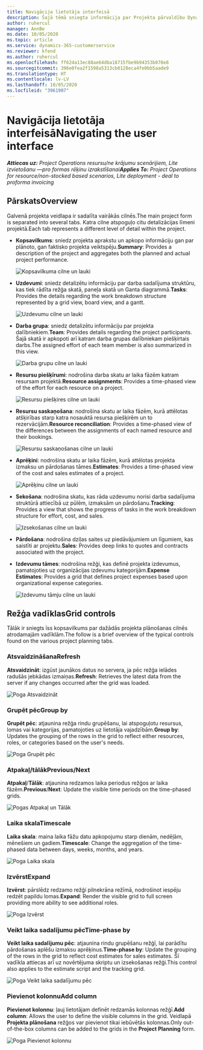 ```yaml
---
title: Navigācija lietotāja interfeisā
description: Šajā tēmā sniegta informācija par Projekta pārvaldību Dynamics 365 Projekta darbībās.
author: ruhercul
manager: AnnBe
ms.date: 10/05/2020
ms.topic: article
ms.service: dynamics-365-customerservice
ms.reviewer: kfend
ms.author: ruhercul
ms.openlocfilehash: ff624a13ec88ae64dba18715fbe9b94353b070e8
ms.sourcegitcommit: 396e0fea2f1598a5313cb0128eca4fe0bb5aade9
ms.translationtype: HT
ms.contentlocale: lv-LV
ms.lasthandoff: 10/05/2020
ms.locfileid: "3961907"
---
```

# <a name="navigating-the-user-interface"></a><span data-ttu-id="37e0d-103">Navigācija lietotāja interfeisā</span><span class="sxs-lookup"><span data-stu-id="37e0d-103">Navigating the user interface</span></span>

<span data-ttu-id="37e0d-104">_**Attiecas uz:** Project Operations resursu/ne krājumu scenārijiem, Lite izvietošanu —pro formas rēķinu izrakstīšanai_</span><span class="sxs-lookup"><span data-stu-id="37e0d-104">_**Applies To:** Project Operations for resource/non-stocked based scenarios, Lite deployment - deal to proforma invoicing_</span></span>

## <a name="overview"></a><span data-ttu-id="37e0d-105">Pārskats</span><span class="sxs-lookup"><span data-stu-id="37e0d-105">Overview</span></span>

<span data-ttu-id="37e0d-106">Galvenā projekta veidlapa ir sadalīta vairākās cilnēs.</span><span class="sxs-lookup"><span data-stu-id="37e0d-106">The main project form is separated into several tabs.</span></span> <span data-ttu-id="37e0d-107">Katra cilne atspoguļo citu detalizācijas līmeni projektā.</span><span class="sxs-lookup"><span data-stu-id="37e0d-107">Each tab represents a different level of detail within the project.</span></span>

- <span data-ttu-id="37e0d-108">**Kopsavilkums**: sniedz projekta aprakstu un apkopo informāciju gan par plānoto, gan faktisko projekta veiktspēju.</span><span class="sxs-lookup"><span data-stu-id="37e0d-108">**Summary**: Provides a description of the project and aggregates both the planned and actual project performance.</span></span>

    ![Kopsavilkuma cilne un lauki](media/navigation7.png)

- <span data-ttu-id="37e0d-110">**Uzdevumi**: sniedz detalizētu informāciju par darba sadalījuma struktūru, kas tiek rādīta režģa skatā, paneļa skatā un Ganta diagrammā.</span><span class="sxs-lookup"><span data-stu-id="37e0d-110">**Tasks**: Provides the details regarding the work breakdown structure represented by a grid view, board view, and a gantt.</span></span>

    ![Uzdevumu cilne un lauki](media/navigation8.png)

- <span data-ttu-id="37e0d-112">**Darba grupa**: sniedz detalizētu informāciju par projekta dalībniekiem.</span><span class="sxs-lookup"><span data-stu-id="37e0d-112">**Team**: Provides details regarding the project participants.</span></span> <span data-ttu-id="37e0d-113">Šajā skatā ir apkopoti arī katram darba grupas dalībniekam piešķirtais darbs.</span><span class="sxs-lookup"><span data-stu-id="37e0d-113">The assigned effort of each team member is also summarized in this view.</span></span>

    ![Darba grupu cilne un lauki](media/navigation9.png)

- <span data-ttu-id="37e0d-115">**Resursu piešķīrumi**: nodrošina darba skatu ar laika fāzēm katram resursam projektā.</span><span class="sxs-lookup"><span data-stu-id="37e0d-115">**Resource assignments**: Provides a time-phased view of the effort for each resource on a project.</span></span>

    ![Resursu piešķires cilne un lauki](media/navigation10.png)

- <span data-ttu-id="37e0d-117">**Resursu saskaņošana**: nodrošina skatu ar laika fāzēm, kurā attēlotas atšķirības starp katra nosauktā resursa piešķirēm un to rezervācijām.</span><span class="sxs-lookup"><span data-stu-id="37e0d-117">**Resource reconciliation**: Provides a time-phased view of the differences between the assignments of each named resource and their bookings.</span></span>

    ![Resursu saskaņošanas cilne un lauki](media/navigation11.png)

- <span data-ttu-id="37e0d-119">**Aprēķini**: nodrošina skatu ar laika fāzēm, kurā attēlotas projekta izmaksu un pārdošanas tāmes.</span><span class="sxs-lookup"><span data-stu-id="37e0d-119">**Estimates**: Provides a time-phased view of the cost and sales estimates of a project.</span></span>

    ![Aprēķinu cilne un lauki](media/navigation12.png)

- <span data-ttu-id="37e0d-121">**Sekošana**: nodrošina skatu, kas rāda uzdevumu norisi darba sadalījuma struktūrā attiecībā uz pūlēm, izmaksām un pārdošanu.</span><span class="sxs-lookup"><span data-stu-id="37e0d-121">**Tracking**: Provides a view that shows the progress of tasks in the work breakdown structure for effort, cost, and sales.</span></span>

    ![Izsekošanas cilne un lauki](media/navigation13.png)

- <span data-ttu-id="37e0d-123">**Pārdošana**: nodrošina dziļas saites uz piedāvājumiem un līgumiem, kas saistīti ar projektu.</span><span class="sxs-lookup"><span data-stu-id="37e0d-123">**Sales**: Provides deep links to quotes and contracts associated with the project.</span></span>

- <span data-ttu-id="37e0d-124">**Izdevumu tāmes**: nodrošina režģi, kas definē projekta izdevumus, pamatojoties uz organizācijas izdevumu kategorijām.</span><span class="sxs-lookup"><span data-stu-id="37e0d-124">**Expense Estimates**: Provides a grid that defines project expenses based upon organizational expense categories.</span></span>

    ![Izdevumu tāmju cilne un lauki](media/navigation14.png)

## <a name="grid-controls"></a><span data-ttu-id="37e0d-126">Režģa vadīklas</span><span class="sxs-lookup"><span data-stu-id="37e0d-126">Grid controls</span></span>

<span data-ttu-id="37e0d-127">Tālāk ir sniegts īss kopsavilkums par dažādās projekta plānošanas cilnēs atrodamajām vadīklām.</span><span class="sxs-lookup"><span data-stu-id="37e0d-127">The follow is a brief overview of the typical controls found on the various project planning tabs.</span></span>

### <a name="refresh"></a><span data-ttu-id="37e0d-128">Atsvaidzināšana</span><span class="sxs-lookup"><span data-stu-id="37e0d-128">Refresh</span></span>

<span data-ttu-id="37e0d-129">**Atsvaidzināt**: izgūst jaunākos datus no servera, ja pēc režģa ielādes radušās jebkādas izmaiņas.</span><span class="sxs-lookup"><span data-stu-id="37e0d-129">**Refresh**: Retrieves the latest data from the server if any changes occurred after the grid was loaded.</span></span>

![Poga Atsvaidzināt](media/navigation7.png)

### <a name="group-by"></a><span data-ttu-id="37e0d-131">Grupēt pēc</span><span class="sxs-lookup"><span data-stu-id="37e0d-131">Group by</span></span>

<span data-ttu-id="37e0d-132">**Grupēt pēc**: atjaunina režģa rindu grupēšanu, lai atspoguļotu resursus, lomas vai kategorijas, pamatojoties uz lietotāja vajadzībām.</span><span class="sxs-lookup"><span data-stu-id="37e0d-132">**Group by**: Updates the grouping of the rows in the grid to reflect either resources, roles, or categories based on the user's needs.</span></span>

![Poga Grupēt pēc](media/navigation6.png)

### <a name="previousnext"></a><span data-ttu-id="37e0d-134">Atpakaļ/tālāk</span><span class="sxs-lookup"><span data-stu-id="37e0d-134">Previous/Next</span></span>

<span data-ttu-id="37e0d-135">**Atpakaļ**/**Tālāk**: atjaunina redzamos laika periodus režģos ar laika fāzēm.</span><span class="sxs-lookup"><span data-stu-id="37e0d-135">**Previous**/**Next**: Update the visible time periods on the time-phased grids.</span></span>

![Pogas Atpakaļ un Tālāk](media/navigation2.png)

### <a name="timescale"></a><span data-ttu-id="37e0d-137">Laika skala</span><span class="sxs-lookup"><span data-stu-id="37e0d-137">Timescale</span></span>

<span data-ttu-id="37e0d-138">**Laika skala**: maina laika fāžu datu apkopojumu starp dienām, nedēļām, mēnešiem un gadiem.</span><span class="sxs-lookup"><span data-stu-id="37e0d-138">**Timescale**: Change the aggregation of the time-phased data between days, weeks, months, and years.</span></span>

![Poga Laika skala](media/navigation3.png)

### <a name="expand"></a><span data-ttu-id="37e0d-140">Izvērst</span><span class="sxs-lookup"><span data-stu-id="37e0d-140">Expand</span></span>

<span data-ttu-id="37e0d-141">**Izvērst**: pārslēdz redzamo režģi pilnekrāna režīmā, nodrošinot iespēju redzēt papildu lomas.</span><span class="sxs-lookup"><span data-stu-id="37e0d-141">**Expand**: Render the visible grid to full screen providing more ability to see additional roles.</span></span>

![Poga Izvērst](media/navigation4.png)

### <a name="time-phase-by"></a><span data-ttu-id="37e0d-143">Veikt laika sadalījumu pēc</span><span class="sxs-lookup"><span data-stu-id="37e0d-143">Time-phase by</span></span>

<span data-ttu-id="37e0d-144">**Veikt laika sadalījumu pēc**: atjaunina rindu grupēšanu režģī, lai parādītu pārdošanas aplēšu izmaksu aprēķinus.</span><span class="sxs-lookup"><span data-stu-id="37e0d-144">**Time-phase by**: Update the grouping of the rows in the grid to reflect cost estimates for sales estimates.</span></span> <span data-ttu-id="37e0d-145">Šī vadīkla attiecas arī uz novērtējuma skriptu un izsekošanas režģi.</span><span class="sxs-lookup"><span data-stu-id="37e0d-145">This control also applies to the estimate script and the tracking grid.</span></span>

![Poga Veikt laika sadalījumu pēc](media/navigation0.png)

### <a name="add-column"></a><span data-ttu-id="37e0d-147">Pievienot kolonnu</span><span class="sxs-lookup"><span data-stu-id="37e0d-147">Add column</span></span>

<span data-ttu-id="37e0d-148">**Pievienot kolonnu**: ļauj lietotājam definēt redzamās kolonnas režģī.</span><span class="sxs-lookup"><span data-stu-id="37e0d-148">**Add column**: Allows the user to define the visible columns in the grid.</span></span> <span data-ttu-id="37e0d-149">Veidlapā **Projekta plānošana** režģos var pievienot tikai iebūvētās kolonnas.</span><span class="sxs-lookup"><span data-stu-id="37e0d-149">Only out-of-the-box columns can be added to the grids in the **Project Planning** form.</span></span>

![Poga Pievienot kolonnu](media/navigation5.png)
